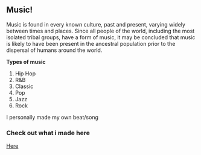 ## Music!

Music is found in every known culture, past and present, varying widely between times and places. Since all people of the world, including the most isolated tribal groups, have a form of music, it may be concluded that music is likely to have been present in the ancestral population prior to the dispersal of humans around the world.  

**Types of music**
1. Hip Hop
2. R&B
3. Classic
4. Pop
5. Jazz
6. Rock  

I personally made my own beat/song   

### Check out what i made here  
   [Here](image.html)